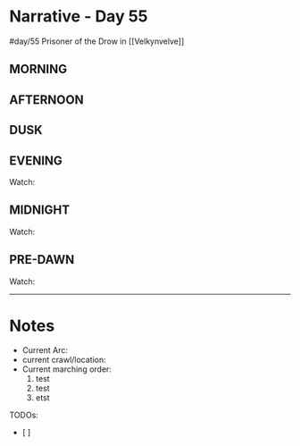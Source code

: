 # Narrative - Day 55
#day/55
Prisoner of the Drow in [[Velkynvelve]]

## MORNING

## AFTERNOON

## DUSK

## EVENING
Watch: 

## MIDNIGHT
Watch: 

## PRE-DAWN
Watch: 

___
# Notes
- Current Arc:
- current crawl/location:
- Current marching order:
    1. test
    1. test
    1. etst

TODOs:
  - [ ] 